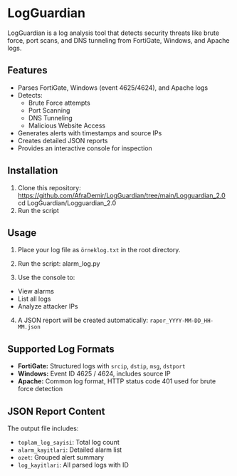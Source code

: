 # LogGuardian
LogGuardian is a log analysis tool that detects security threats like brute force, port scans, and DNS tunneling from FortiGate, Windows, and Apache logs.
## Features
- Parses FortiGate, Windows (event 4625/4624), and Apache logs
- Detects:
  - Brute Force attempts
  - Port Scanning
  - DNS Tunneling
  - Malicious Website Access
- Generates alerts with timestamps and source IPs
- Creates detailed JSON reports
- Provides an interactive console for inspection
## Installation

1. Clone this repository:
https://github.com/AfraDemir/LogGuardian/tree/main/Logguardian_2.0
cd LogGuardian/Logguardian_2.0
2. Run the script

## Usage

1. Place your log file as `örneklog.txt` in the root directory.

2. Run the script:
alarm_log.py

3. Use the console to:
- View alarms
- List all logs
- Analyze attacker IPs

4. A JSON report will be created automatically: `rapor_YYYY-MM-DD_HH-MM.json`

## Supported Log Formats

- **FortiGate:** Structured logs with `srcip`, `dstip`, `msg`, `dstport`
- **Windows:** Event ID 4625 / 4624, includes source IP
- **Apache:** Common log format, HTTP status code 401 used for brute force detection

## JSON Report Content

The output file includes:

- `toplam_log_sayisi`: Total log count
- `alarm_kayitlari`: Detailed alarm list
- `ozet`: Grouped alert summary
- `log_kayitlari`: All parsed logs with ID



